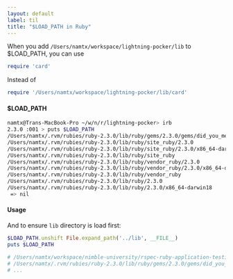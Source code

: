 ```yaml
---
layout: default
label: til
title: "$LOAD_PATH in Ruby"
---
```


When you add `/Users/namtx/workspace/lightning-pocker/lib` to $LOAD_PATH, you can use
```ruby
require 'card'
```
Instead of 
```ruby
require '/Users/namtx/workspace/lightning-pocker/lib/card'
```
#### $LOAD_PATH

```bash
namtx@Trans-MacBook-Pro ~/w/n/r/lightning-pocker> irb
2.3.0 :001 > puts $LOAD_PATH
/Users/namtx/.rvm/rubies/ruby-2.3.0/lib/ruby/gems/2.3.0/gems/did_you_mean-1.0.0/lib
/Users/namtx/.rvm/rubies/ruby-2.3.0/lib/ruby/site_ruby/2.3.0
/Users/namtx/.rvm/rubies/ruby-2.3.0/lib/ruby/site_ruby/2.3.0/x86_64-darwin18
/Users/namtx/.rvm/rubies/ruby-2.3.0/lib/ruby/site_ruby
/Users/namtx/.rvm/rubies/ruby-2.3.0/lib/ruby/vendor_ruby/2.3.0
/Users/namtx/.rvm/rubies/ruby-2.3.0/lib/ruby/vendor_ruby/2.3.0/x86_64-darwin18
/Users/namtx/.rvm/rubies/ruby-2.3.0/lib/ruby/vendor_ruby
/Users/namtx/.rvm/rubies/ruby-2.3.0/lib/ruby/2.3.0
/Users/namtx/.rvm/rubies/ruby-2.3.0/lib/ruby/2.3.0/x86_64-darwin18
 => nil
```

#### Usage
And to ensure `lib` directory is load first:
```ruby
$LOAD_PATH.unshift File.expand_path('../lib', __FILE__)
puts $LOAD_PATH

# /Users/namtx/workspace/nimble-university/rspec-ruby-application-testing/lightning-pocker/lib
# /Users/namtx/.rvm/rubies/ruby-2.3.0/lib/ruby/gems/2.3.0/gems/did_you_mean-1.0.0/lib
# ...
```

